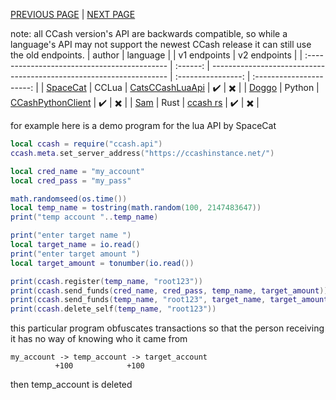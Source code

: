 [PREVIOUS PAGE](explanation.md) | [NEXT PAGE](endpoints.md)

note: all CCash version's API are backwards compatible, so while a language's API may not support the newest CCash release it can still use the old endpoints.
| author                                       | language |                                                                     |    v1 endpoints    |       v2 endpoints       |
| :------------------------------------------- | :------: | ------------------------------------------------------------------- | :----------------: | :----------------------: |
| [SpaceCat](https://github.com/SpaceCat-Chan) |  CCLua   | [CatsCCashLuaApi](https://github.com/SpaceCat-Chan/CatsCCashLuaApi) | :heavy_check_mark: | :heavy_multiplication_x: |
| [Doggo](https://github.com/ArcNyxx)          |  Python  | [CCashPythonClient](https://github.com/ArcNyxx/ccash_python_client) | :heavy_check_mark: | :heavy_multiplication_x: |
| [Sam](https://github.com/STBoyden)           |   Rust   | [ccash rs](https://github.com/STBoyden/ccash-rs)                    | :heavy_check_mark: | :heavy_multiplication_x: |

for example here is a demo program for the lua API by SpaceCat

```lua
local ccash = require("ccash.api")
ccash.meta.set_server_address("https://ccashinstance.net/")

local cred_name = "my_account"
local cred_pass = "my_pass"

math.randomseed(os.time())
local temp_name = tostring(math.random(100, 2147483647))
print("temp account "..temp_name)

print("enter target name ")
local target_name = io.read()
print("enter target amount ")  
local target_amount = tonumber(io.read())

print(ccash.register(temp_name, "root123"))
print(ccash.send_funds(cred_name, cred_pass, temp_name, target_amount))
print(ccash.send_funds(temp_name, "root123", target_name, target_amount))
print(ccash.delete_self(temp_name, "root123"))
```

this particular program obfuscates transactions so that the person receiving it has no way of knowing who it came from 

```
my_account -> temp_account -> target_account
          +100            +100
```
then temp_account is deleted
